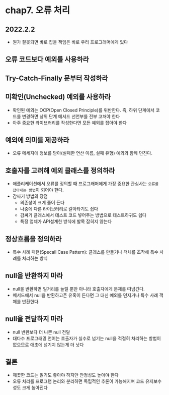# chap7. 오류 처리

## 2022.2.2
- 뭔가 잘못되면 바로 잡을 책임은 바로 우리 프로그래머에게 있다

## 오류 코드보다 예외를 사용하라
## Try-Catch-Finally 문부터 작성하라
## 미확인(Unchecked) 예외를 사용하라
- 확인된 예외는 OCP(Open Closed Principle)를 위반한다. 즉, 하위 단계에서 코드를 변경하면 상위 단계 메서드 선언부를 전부 고쳐야 한다
- 아주 중요한 라이브러리를 작성한다면 모든 예외를 잡아야 한다
## 예외에 의미를 제공하라
- 오류 메세지에 정보를 담아(실패한 연산 이름, 실패 유형) 예외와 함께 던진다.
## 호출자를 고려해 예외 클래스를 정의하라
- 애플리케이션에서 오류를 정의할 때 프로그래머에게 가장 중요한 관심사는 `오류를 잡아내는 방법`이 되어야 한다.
- 감싸기 방법의 장점
  - 의존성이 크게 줄어 든다
  - 나중에 다른 라이브러리로 갈아타기도 쉽다
  - 감싸기 클래스에서 테스트 코드 넣어주는 방법으로 테스트하귀도 쉽다
  - 특정 업체가 API설계한 방식에 발목 잡히지 않는다
## 정상흐름을 정의하라
- 특수 사례 패턴(Specail Case Pattern): 클래스를 만들거나 객체를 조작해 특수 사례를 처리하는 방식
## null을 반환하지 마라
- null을 반환하면 일거리를 늘릴 뿐만 아니라 호출자에게 문제를 떠넘긴다.
- 메서드에서 null을 반환하고픈 유혹이 든다면 그 대신 예외를 던지거나 특수 사례 객체를 반환한다.
## null을 전달하지 마라
- null 반환보다 더 나쁜 null 전달
- 대다수 프로그래밍 언어는 호출자가 실수로 넘기는 null을 적절히 처리하는 방법이 없으므로 애초에 넘기지 않는게 더 낫다
## 결론
- 깨끗한 코드는 읽기도 좋아야 하지만 안정성도 높아야 한다
- 오류 처리를 프로그램 논리와 분리하면 독립적인 추론이 가능해지며 코드 유지보수성도 크게 높아진다
